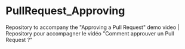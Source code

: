 # PullRequest_Approving
Repository to accompany the "Approving a Pull Request" demo video | Repository pour accompagner le vidéo "Comment approuver un Pull Request ?"
